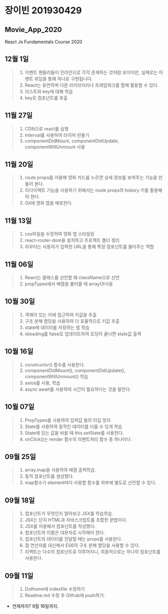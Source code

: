 # 장이빈 201930429
## Movie_App_2020
React Js Fundamentals Course 2020

## 12월 1일
> 1. 이벤트 핸들러들이 인라인으로 각각 존재하는 것처럼 보이지만, 실제로는 이벤트 위임을 통해 하나로 구현됩니다.
> 2. React는 유연하며 다른 라이브러리나 프레임워크를 함께 활용할 수 있다.
> 3. 리스트와 key에 대해 학습
> 4. key로 컴포넌트를 추출

## 11월 27일
> 1. CDN으로 react를 실행
> 2. Interval를 샤용하여 타이머 만들기
> 3. componentDidMount, componentDidUpdate, componentWillUnmount 사용

## 11월 20일
> 1. route props를 이용해 영화 카드를 누르면 상세 정보를 보여주는 기능을 만들어 본다.
> 2. 리다이렉트 기능을 사용하기 위해서는 route props의 history 키를 활용해야 한다.
> 3. Git에 영화 앱을 배포한다.

## 11월 13일
> 1. css파일을 수정하여 영화 앱 스타일링
> 2. react-router-dom을 설치하고 프로젝트 폴더 정리
> 3. 라우터는 사용자가 입력한 URL을 통해 특정 컴포넌트를 불러주는 역할

## 11월 06일 
> 1. React는 클래스를 선언할 떄 className으로 선언
> 2. propTypes에서 배열을 불러올 때 arrayOf사용

## 10월 30일
> 1. 객체이 있는 키에 접근하여 키값을 추출
> 2. 구조 분해 할당을 사용하여 더 효율적으로 키값 추출
> 3. state에 데이터를 저장하는 법 학습
> 4. isloading를 false로 업데이트하여 로딩이 끝나면 state값 출력

## 10월 16일
> 1. constructor() 함수를 사용한다.
> 2. componentDidMount(), componentDidUpdate(), componentWillUnmount() 학습
> 3. axios를 사용, 학습
> 4. async await를 사용하여 시간이 필요하다는 것을 말린다.

## 10월 07일
> 1. PropTypes를 사용하여 입력값 들의 타입 정의
> 2. State를 사용하여 동적인 데이터를 다를 수 있게 학습
> 3. State에 있는 값을 바꿀 때 this.setState를 사용한다.
> 4. onClick()는 render 함수의 이벤트처리 함수 중 하나이다.

## 09월 25일
> 1. array.map을 사용하여 배열 출력학습.
> 2. 동적 컴포넌트를 생성했다.
> 3. map함수가 element마다 사용할 함수를 외부에 별도로 선언할 수 있다.

## 09월 18일
> 1. 컴포넌트가 무엇인지 알아보고 JSX를 학습학습.
> 2. JSX는 단지 HTML과 자바스크립트를 조합한 문법이다.
> 3. JSX를 이용해서 컴포넌트를 작성했다.
> 4. 컴포넌트의 이름은 대문자로 시작해야 한다.
> 5. 컴포넌트의 데이터를 전달할 때는 props를 사용한다.
> 6. 점 연산자를 대신해서 ES6의 구조 분해 할당을 사용할 수 있다.
> 7. 리액트는 다수의 컴포넌트로 이루어지니, 최종적으로는 하나의 컴포넌트를 사용한다.

## 09월 11일
> 1. Dothome에 indexfile 수정하기
> 2. Readme.md 수정 후 Github에 push하기.
* 언제까지? 9월 16일까지.